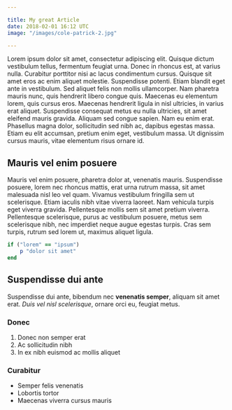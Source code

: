 ```yaml
---

title: My great Article
date: 2018-02-01 16:12 UTC
image: "/images/cole-patrick-2.jpg"

---
```

Lorem ipsum dolor sit amet, consectetur adipiscing elit. Quisque dictum vestibulum tellus, fermentum feugiat urna. Donec in rhoncus est, at varius nulla. Curabitur porttitor nisi ac lacus condimentum cursus. Quisque sit amet eros ac enim aliquet molestie. Suspendisse potenti. Etiam blandit eget ante in vestibulum. Sed aliquet felis non mollis ullamcorper. Nam pharetra mauris nunc, quis hendrerit libero congue quis. Maecenas eu elementum lorem, quis cursus eros. Maecenas hendrerit ligula in nisl ultricies, in varius erat aliquet. Suspendisse consequat metus eu nulla ultricies, sit amet eleifend mauris gravida. Aliquam sed congue sapien. Nam eu enim erat. Phasellus magna dolor, sollicitudin sed nibh ac, dapibus egestas massa. Etiam eu elit accumsan, pretium enim eget, vestibulum massa. Ut dignissim cursus mauris, vitae elementum risus ornare id.

## Mauris vel enim posuere
Mauris vel enim posuere, pharetra dolor at, venenatis mauris. Suspendisse posuere, lorem nec rhoncus mattis, erat urna rutrum massa, sit amet malesuada nisl leo vel quam. Vivamus vestibulum fringilla sem ut scelerisque. Etiam iaculis nibh vitae viverra laoreet. Nam vehicula turpis eget viverra gravida. Pellentesque mollis sem sit amet pretium viverra. Pellentesque scelerisque, purus ac vestibulum posuere, metus sem scelerisque nibh, nec imperdiet neque augue egestas turpis. Cras sem turpis, rutrum sed lorem ut, maximus aliquet ligula.

```ruby
if ("lorem" == "ipsum")
    p "dolor sit amet"
end
```
## Suspendisse dui ante
Suspendisse dui ante, bibendum nec **venenatis semper**, aliquam sit amet erat. *Duis vel nisl scelerisque*, ornare orci eu, feugiat metus.

### Donec
1. Donec non semper erat
2. Ac sollicitudin nibh
3. In ex nibh euismod ac mollis aliquet

### Curabitur
- Semper felis venenatis
- Lobortis tortor
- Maecenas viverra cursus mauris
